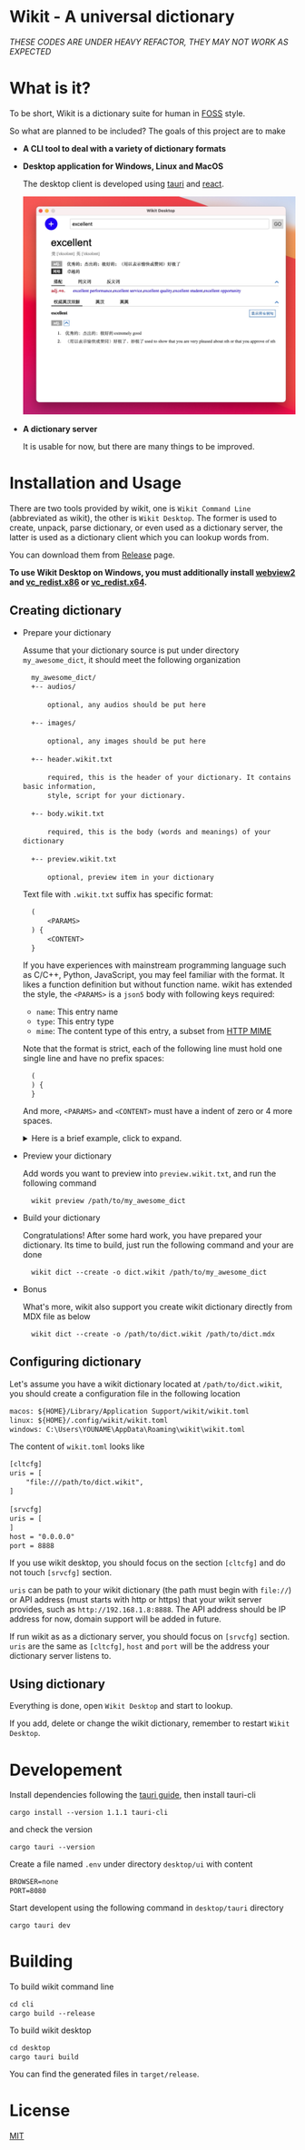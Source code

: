 # Wikit - A universal dictionary

*THESE CODES ARE UNDER HEAVY REFACTOR, THEY MAY NOT WORK AS EXPECTED*

# What is it?

To be short, Wikit is a dictionary suite for human in [FOSS](https://en.wikipedia.org/wiki/Free_and_open-source_software) style.

So what are planned to be included? The goals of this project are to make

- **A CLI tool to deal with a variety of dictionary formats**

- **Desktop application for Windows, Linux and MacOS**

    The desktop client is developed using [tauri](https://tauri.studio/en/) and [react](https://reactjs.org/).

    ![lookup ui](./docs/imgs/lookup.jpg "lookup ui")

- **A dictionary server**

    It is usable for now, but there are many things to be improved.

# Installation and Usage

There are two tools provided by wikit, one is `Wikit Command Line` (abbreviated as wikit), the other is `Wikit Desktop`.
The former is used to create, unpack, parse dictionary, or even used as a dictionary server, the
latter is used as a dictionary client which you can lookup words from.

You can download them from [Release](https://github.com/ikey4u/wikit/releases) page.

**To use Wikit Desktop on Windows, you must additionally install [webview2](https://developer.microsoft.com/en-us/microsoft-edge/webview2/#download-section) and [vc_redist.x86](https://aka.ms/vs/17/release/vc_redist.x86.exe) or [vc_redist.x64](https://aka.ms/vs/17/release/vc_redist.x64.exe).**

## Creating dictionary

- Prepare your dictionary

    Assume that your dictionary source is put under directory `my_awesome_dict`, it should meet the
    following organization

        my_awesome_dict/
        +-- audios/

            optional, any audios should be put here

        +-- images/

            optional, any images should be put here

        +-- header.wikit.txt

            required, this is the header of your dictionary. It contains basic information,
            style, script for your dictionary.

        +-- body.wikit.txt

            required, this is the body (words and meanings) of your dictionary

        +-- preview.wikit.txt

            optional, preview item in your dictionary

    Text file with `.wikit.txt` suffix has specific format:

        (
            <PARAMS>
        ) {
            <CONTENT>
        }

    If you have experiences with mainstream programming language such as C/C++, Python,
    JavaScript, you may feel familiar with the format. It likes a function definition but without
    function name. wikit has extended the style, the `<PARAMS>` is a `json5` body with
    following keys required:

    - `name`: This entry name
    - `type`: This entry type
    - `mime`: The content type of this entry, a subset from [HTTP MIME](https://developer.mozilla.org/en-US/docs/Web/HTTP/Basics_of_HTTP/MIME_types)

    Note that the format is strict, each of the following line must hold one single line and have no prefix
    spaces:

        (
        ) {
        }

    And more, `<PARAMS>` and `<CONTENT>` must have a indent of zero or 4 more spaces.

    <details>

    <summary>Here is a brief example, click to expand.</summary>

    - `header.wikit.txt`

        ```
        (
            "name": "wikit example dictionary",
            "type": "info",
            "mime": "application/toml",
        ) {
            desc = '''
            This is just a wikit example dictionary, nothing more.
            '''

            author = "wikit author"
        }

        (
            "type": "js",
            "name": "script.js",
            "mime": "text/javascript",
        ) {
            // put your js script here
        }


        (
            "type": "css",
            "name": "style.css",
            "mime": "text/css",
        ) {
            /* put you css style here */
        }
        ```

    - `body.wikit.txt`

        ```
        (
            "type": "word",
            "name": "cat",
            "mime": "text/html",
        ) {
            <div class="meaning">
              <h2>cat</h2>
            </div>
        }
        ```

    - `preview.wikit.txt`

        ```
        (
            "type": "word",
            "name": "cat",
            "mime": "text/html",
        ) {
            <div class="meaning">
              <h2>cat</h2>
            </div>
        }
        ```

    A full example can be found at [wikit/examples/dict](https://github.com/ikey4u/wikit/tree/master/examples/dict).

    </details>

- Preview your dictionary

    Add words you want to preview into `preview.wikit.txt`, and run the following command

        wikit preview /path/to/my_awesome_dict

- Build your dictionary

    Congratulations! After some hard work, you have prepared your dictionary. Its time to build,
    just run the following command and your are done

        wikit dict --create -o dict.wikit /path/to/my_awesome_dict

- Bonus

    What's more, wikit also support you create wikit dictionary directly from MDX file as below

        wikit dict --create -o /path/to/dict.wikit /path/to/dict.mdx

## Configuring dictionary

Let's assume you have a wikit dictionary located at `/path/to/dict.wikit`, you should create a
configuration file in the following location

```
macos: ${HOME}/Library/Application Support/wikit/wikit.toml
linux: ${HOME}/.config/wikit/wikit.toml
windows: C:\Users\YOUNAME\AppData\Roaming\wikit\wikit.toml
```

The content of `wikit.toml` looks like

```
[cltcfg]
uris = [
    "file:///path/to/dict.wikit",
]

[srvcfg]
uris = [
]
host = "0.0.0.0"
port = 8888
```

If you use wikit desktop, you should focus on the section `[cltcfg]` and do not touch `[srvcfg]` section.

`uris` can be path to your wikit dictionary (the path must begin with `file://`) or API address (must
starts with http or https) that your wikit server provides, such as `http://192.168.1.8:8888`.
The API address should be IP address for now, domain support will be added in future.

If run wikit as as a dictionary server, you should focus on `[srvcfg]` section.
`uris` are the same as `[cltcfg]`, `host` and `port` will be the address your dictionary server
listens to.

## Using dictionary

Everything is done, open `Wikit Desktop` and start to lookup.

If you add, delete or change the wikit dictionary, remember to restart `Wikit Desktop`.

# Developement

Install dependencies following the [tauri guide](https://tauri.app/v1/guides/getting-started/prerequisites/), then install tauri-cli

    cargo install --version 1.1.1 tauri-cli

and check the version

    cargo tauri --version

Create a file named `.env` under directory `desktop/ui` with content

    BROWSER=none
    PORT=8080

Start developent using the following command in `desktop/tauri` directory

    cargo tauri dev

# Building

To build wikit command line

    cd cli
    cargo build --release

To build wikit desktop

    cd desktop
    cargo tauri build

You can find the generated files in `target/release`.

# License

[MIT](./LICENSE)
